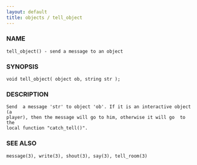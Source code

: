 ```yaml
---
layout: default
title: objects / tell_object
---
```






### NAME
    tell_object() - send a message to an object


### SYNOPSIS
    void tell_object( object ob, string str );


### DESCRIPTION
    Send  a message 'str' to object 'ob'. If it is an interactive object (a
    player), then the message will go to him, otherwise it will go  to  the
    local function "catch_tell()".


### SEE ALSO
    message(3), write(3), shout(3), say(3), tell_room(3)



